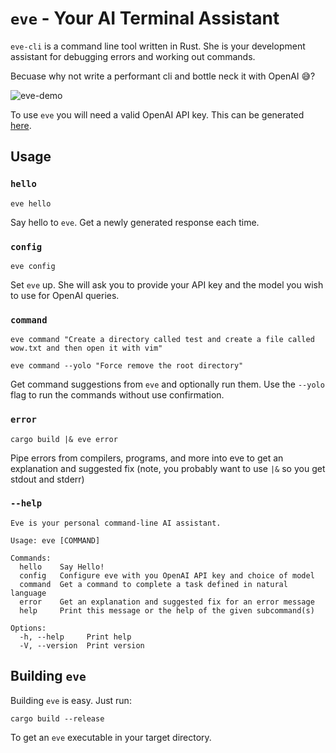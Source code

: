 # `eve` - Your AI Terminal Assistant

`eve-cli` is a command line tool written in Rust. She is your development assistant for debugging errors and working out commands.

Becuase why not write a performant cli and bottle neck it with OpenAI 😅?

![eve-demo](https://github.com/ted-jenks/eve-cli/assets/77486246/6878cdfd-5997-46f6-bfb1-ffda3693fb09)

To use `eve` you will need a valid OpenAI API key. This can be generated [here](https://platform.openai.com/account/api-keys).

## Usage

### `hello`

```
eve hello
```

Say hello to `eve`. Get a newly generated response each time.

### `config`

```
eve config
```

Set `eve` up. She will ask you to provide your API key and the model you wish to use for OpenAI queries.

### `command`

```
eve command "Create a directory called test and create a file called wow.txt and then open it with vim"
```

```
eve command --yolo "Force remove the root directory"
```

Get command suggestions from `eve` and optionally run them. Use the `--yolo` flag to run the commands without use confirmation.

### `error`

```
cargo build |& eve error
```

Pipe errors from compilers, programs, and more into eve to get an explanation and suggested fix (note, you probably want to use `|&` so you get stdout and stderr)

### `--help`

```
Eve is your personal command-line AI assistant.

Usage: eve [COMMAND]

Commands:
  hello    Say Hello!
  config   Configure eve with you OpenAI API key and choice of model
  command  Get a command to complete a task defined in natural language
  error    Get an explanation and suggested fix for an error message
  help     Print this message or the help of the given subcommand(s)

Options:
  -h, --help     Print help
  -V, --version  Print version
```

## Building `eve`

Building `eve` is easy. Just run:

```
cargo build --release
```

To get an `eve` executable in your target directory.
